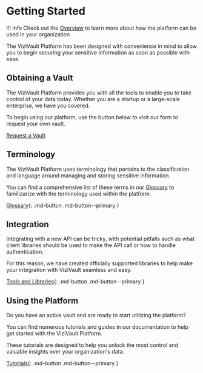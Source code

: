 # Getting Started
!!! info
    Check out the [Overview](index.md) to learn more about how the platform can be used in your organization

The ViziVault Platform has been designed with convenience in mind to allow you to begin securing your sensitive information as soon as possible with ease.

## Obtaining a Vault
The ViziVault Platform provides you with all the tools to enable you to take control of your data today. Whether you are a startup or a large-scale enterprise, we have you covered.

To begin using our platform, use the button below to visit our form to request your own vault.

<a class="md-button md-button--primary" href="https://anontech.io" target="_blank">Request a Vault</a>

## Terminology

The ViziVault Platform uses terminology that pertains to the classification and language around managing and storing sensitive information.

You can find a comprehensive list of these terms in our [Glossary](glossary/attribute.md) to familizarize with the terminology used within the platform.

[Glossary](glossary/attribute.md){: .md-button .md-button--primary }

## Integration

Integrating with a new API can be tricky, with potential pitfalls such as what client libraries should be used to make the API call or how to handle authentication.

For this reason, we have created officially supported libraries to help make your integration with ViziVault seamless and easy.

[Tools and Libraries](libraries.md){: .md-button .md-button--primary }

## Using the Platform

Do you have an active vault and are ready to start utilizing the platform?

You can find numerous tutorials and guides in our documentation to help get started with the ViziVault Platform.

These tutorials are designed to help you unlock the most control and valuable insights over your organization's data.

[Tutorials](/tutorials/attribute-schemas/){: .md-button .md-button--primary }